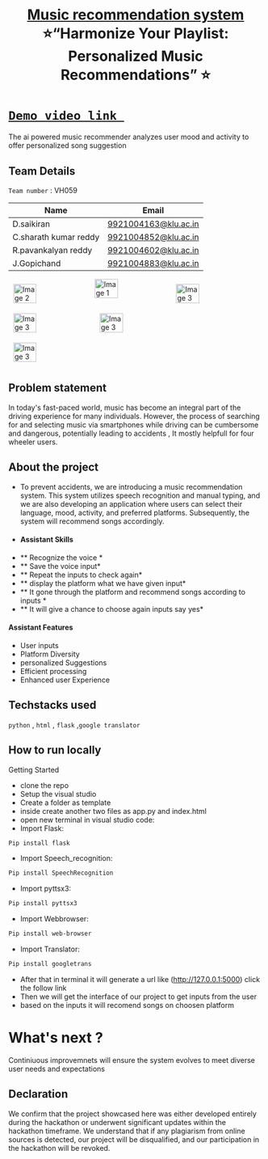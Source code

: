 <h1 align="center" style="border-bottom: none">
    <b>
        <a href="https://www.google.com"> Music recommendation system </a><br>
    </b>
      ⭐️“Harmonize Your Playlist: Personalized Music Recommendations”  ⭐️ <br>
</h1>

#  [`Demo video link `](https://www.youtube.com/watch?v=uhqMz-pgnew)
The ai powered music recommender analyzes user mood and activity to offer personalized song suggestion

## Team Details
`Team number` : VH059

| Name                  | Email           | 
|-----------------------|----------------------|
|D.saikiran             | 9921004163@klu.ac.in |  
| C.sharath kumar reddy | 9921004852@klu.ac.in |  
| R.pavankalyan reddy   | 9921004602@klu.ac.in |  
| J.Gopichand           | 9921004883@klu.ac.in |


<div style="display: flex; flex-wrap: wrap;">
    <img src="https://github.com/Sharath78s/Vashisht-hackathon-Music-recommendation-system/blob/main/output/img.jpeg" alt="Image 2" style="width: 30%; margin: 10px;">
    <img src="https://github.com/Sharath78s/Vashisht-hackathon-Music-recommendation-system/blob/main/output/img%20output.jpeg" alt="Image 1" style="width: 30%; right-margin: 10px;">
     <img src="https://github.com/Sharath78s/Vashisht-hackathon-Music-recommendation-system/blob/main/output/img4.jpeg" alt="Image 3" style="width: 30%; margin: 10px;">
    <img src="https://github.com/Sharath78s/Vashisht-hackathon-Music-recommendation-system/blob/main/output/img1.jpeg" alt="Image 3" style="width: 30%; margin: 10px;">
    <img src="https://github.com/Sharath78s/Vashisht-hackathon-Music-recommendation-system/blob/main/output/img3.jpeg" alt="Image 3" style="width: 30%; margin: 10px;">
    <img src="https://github.com/Sharath78s/Vashisht-hackathon-Music-recommendation-system/blob/main/output/img2.jpeg" alt="Image 3" style="width: 30%; margin: 10px;">
    
   
   
</div>


## Problem statement 
In today's fast-paced world, music has become an integral part of the driving experience for many individuals. However, the process of searching for and selecting music via smartphones while driving can be cumbersome and dangerous, potentially leading to accidents  , It mostly helpfull for four wheeler users.


## About the project
* To prevent accidents, we are introducing a music recommendation system. This system utilizes speech recognition and manual typing, and we are also developing an application where users can select their language, mood, activity, and preferred platforms. Subsequently, the system will recommend songs accordingly.
* #### Assistant Skills 
* ** Recognize the voice *
* ** Save the voice input*
* ** Repeat the inputs to check again*
* ** display the platform what we have given input*
* ** It gone through the platform and recommend songs according to inputs *
* ** It will give a chance to choose again inputs say yes*

#### Assistant Features
* User inputs
* Platform Diversity
* personalized Suggestions
* Efficient processing
* Enhanced user Experience



## Techstacks used 
`python` , `html` , `flask` ,`google translator`


## How to run locally 
 Getting Started
* clone the repo 
* Setup the visual studio 
* Create a folder as template
* inside create another two files as app.py and index.html
* open new terminal in visual studio code:
* Import Flask:
```bash
Pip install flask
```
* Import Speech_recognition:
```bash
Pip install SpeechRecognition
```
* Import pyttsx3:
```bash
Pip install pyttsx3
```
* Import Webbrowser:
```bash
Pip install web-browser
```
* Import Translator:
```bash
Pip install googletrans
```
* After that in terminal it will generate a url like (http://127.0.0.1:5000) click the follow link
* Then we will get the interface of our project to get inputs from the user
* based on the inputs it will recomend songs on choosen platform


# What's next ?
Continiuous improvemnets will ensure the system evolves to meet diverse user needs and expectations

## Declaration
We confirm that the project showcased here was either developed entirely during the hackathon or underwent significant updates within the hackathon timeframe. We understand that if any plagiarism from online sources is detected, our project will be disqualified, and our participation in the hackathon will be revoked.


  


